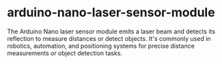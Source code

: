 # arduino-nano-laser-sensor-module
The Arduino Nano laser sensor module emits a laser beam and detects its reflection to measure distances or detect objects. It's commonly used in robotics, automation, and positioning systems for precise distance measurements or object detection tasks.
